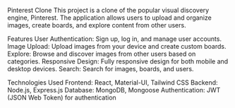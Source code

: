 Pinterest Clone
This project is a clone of the popular visual discovery engine, Pinterest. The application allows users to upload and organize images, create boards, and explore content from other users.

Features
User Authentication: Sign up, log in, and manage user accounts.
Image Upload: Upload images from your device and create custom boards.
Explore: Browse and discover images from other users based on categories.
Responsive Design: Fully responsive design for both mobile and desktop devices.
Search: Search for images, boards, and users.


Technologies Used
Frontend: React, Material-UI, Tailwind CSS
Backend: Node.js, Express.js
Database: MongoDB, Mongoose
Authentication: JWT (JSON Web Token) for authentication
